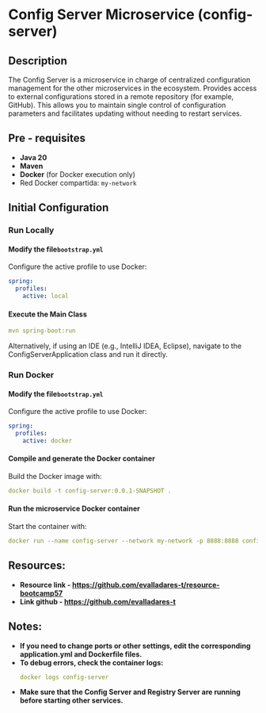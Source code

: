 # Config Server Microservice (config-server)

## Description

The Config Server is a microservice in charge of centralized configuration management for the other microservices in the ecosystem. Provides access to external configurations stored in a remote repository (for example, GitHub). This allows you to maintain single control of configuration parameters and facilitates updating without needing to restart services.

## Pre - requisites

- **Java 20**
- **Maven**
- **Docker** (for Docker execution only)
- Red Docker compartida: `my-network`


## Initial Configuration

### Run Locally

#### Modify the file`bootstrap.yml`

Configure the active profile to use Docker:

```yaml
spring:
  profiles:
    active: local
```

#### Execute the Main Class

```yaml
mvn spring-boot:run
```
Alternatively, if using an IDE (e.g., IntelliJ IDEA, Eclipse), navigate to the ConfigServerApplication class and run it directly.

### Run Docker

#### Modify the file`bootstrap.yml`

Configure the active profile to use Docker:

```yaml
spring:
  profiles:
    active: docker
```
#### Compile and generate the Docker container
Build the Docker image with:

```yaml
docker build -t config-server:0.0.1-SNAPSHOT .
```

####  Run the microservice Docker container
Start the container with:

```yaml
docker run --name config-server --network my-network -p 8888:8888 config-server:0.0.1-SNAPSHOT
```
## Resources:
- **Resource link  - https://github.com/evalladares-t/resource-bootcamp57**
- **Link github  - https://github.com/evalladares-t**

## Notes:
- **If you need to change ports or other settings, edit the corresponding application.yml and Dockerfile files.**
- **To debug errors, check the container logs:**
    ```yaml
    docker logs config-server
    ``` 
- **Make sure that the Config Server and Registry Server are running before starting other services.**
